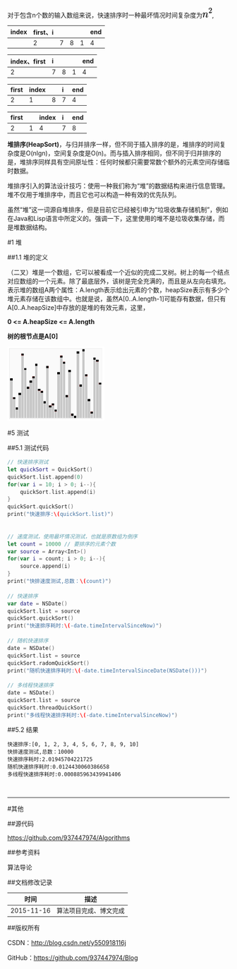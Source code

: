 对于包含n个数的输入数组来说，快速排序时一种最坏情况时间复杂度为![](https://raw.githubusercontent.com/937447974/Blog/master/Resources/2015111602.png),


| index | first、i |  |   |   | end |
| :-- | :-- | :--- | :--- | :--- | :--- |
|     |  2  |   7  |  8   |    1 |    4 |

| index、first | i|  |  | end |
| :-- | :--- | :--- | :--- | :--- |
|  2  |   7  |  8   |    1 |    4 |

|first | index |  | i | end |
| :-- | :--- | :--- | :--- | :--- |
|  2  |   1  |  8   |    7 |    4 |

|first |     | index |   i | end |
| :-- | :--- | :--- | :--- | :--- |
|  2  |   1  |  4   |    7 |    8 |


**堆排序(HeapSort)**，与归并排序一样，但不同于插入排序的是，堆排序的时间复杂度是O(nlgn)，空间复杂度是O(n)。而与插入排序相同，但不同于归并排序的是，堆排序同样具有空间原址性：任何时候都只需要常数个额外的元素空间存储临时数据。

堆排序引入的算法设计技巧：使用一种我们称为“堆”的数据结构来进行信息管理。堆不仅用于堆排序中，而且它也可以构造一种有效的优先队列。

虽然“堆”这一词源自堆排序，但是目前它已经被引申为“垃圾收集存储机制”，例如在Java和Lisp语言中所定义的。强调一下，这里使用的堆不是垃圾收集存储，而是堆数据结构。

#1 堆

##1.1 堆的定义

（二叉）堆是一个数组，它可以被看成一个近似的完成二叉树。树上的每一个结点对应数组的一个元素。除了最底层外，该树是完全充满的，而且是从左向右填充。表示堆的数组A两个属性：A.length表示给出元素的个数，heapSize表示有多少个堆元素存储在该数组中。也就是说，虽然A[0..A.length-1]可能存有数据，但只有A[0..A.heapSize]中存放的是堆的有效元素，这里，

**0 <= A.heapSize <= A.length**

**树的根节点是A[0]**

![](https://raw.githubusercontent.com/937447974/Blog/master/Resources/2015111601.gif)
 

#5 测试

##5.1 测试代码

``` swift
// 快速排序测试
let quickSort = QuickSort()
quickSort.list.append(0)
for(var i = 10; i > 0; i--){
    quickSort.list.append(i)
}
quickSort.quickSort()
print("快速排序:\(quickSort.list)")


// 速度测试，使用最坏情况测试，也就是原数组为倒序
let count = 10000 // 要排序的元素个数
var source = Array<Int>()
for(var i = count; i > 0; i--){
    source.append(i)
}
print("快排速度测试,总数：\(count)")

// 快速排序
var date = NSDate()
quickSort.list = source
quickSort.quickSort()
print("快速排序耗时:\(-date.timeIntervalSinceNow)")

// 随机快速排序
date = NSDate()
quickSort.list = source
quickSort.radomQuickSort()
print("随机快速排序耗时:\(-date.timeIntervalSinceDate(NSDate()))")

// 多线程快速排序
date = NSDate()
quickSort.list = source
quickSort.threadQuickSort()
print("多线程快速排序耗时:\(-date.timeIntervalSinceNow)")
```

##5.2 结果

```
快速排序:[0, 1, 2, 3, 4, 5, 6, 7, 8, 9, 10]
快排速度测试,总数：10000
快速排序耗时:2.01945704221725
随机快速排序耗时:0.0124430060386658
多线程快速排序耗时:0.000885963439941406
```

&#160;

----------

#其他

##源代码

https://github.com/937447974/Algorithms

##参考资料

算法导论

##文档修改记录

| 时间 | 描述 |
| ---- | ---- |
| 2015-11-16 | 算法项目完成、博文完成 |

##版权所有

CSDN：http://blog.csdn.net/y550918116j

GitHub：https://github.com/937447974/Blog